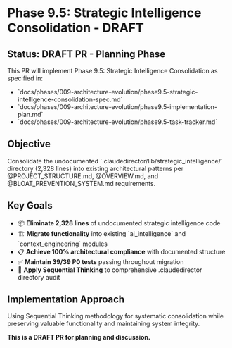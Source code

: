 # Phase 9.5: Strategic Intelligence Consolidation - DRAFT

## Status: DRAFT PR - Planning Phase

This PR will implement Phase 9.5: Strategic Intelligence Consolidation as specified in:
- \`docs/phases/009-architecture-evolution/phase9.5-strategic-intelligence-consolidation-spec.md\`
- \`docs/phases/009-architecture-evolution/phase9.5-implementation-plan.md\`
- \`docs/phases/009-architecture-evolution/phase9.5-task-tracker.md\`

## Objective
Consolidate the undocumented \`.claudedirector/lib/strategic_intelligence/\` directory (2,328 lines) into existing architectural patterns per @PROJECT_STRUCTURE.md, @OVERVIEW.md, and @BLOAT_PREVENTION_SYSTEM.md requirements.

## Key Goals
- 📦 **Eliminate 2,328 lines** of undocumented strategic intelligence code
- 🏗️ **Migrate functionality** into existing \`ai_intelligence\` and \`context_engineering\` modules
- 📋 **Achieve 100% architectural compliance** with documented structure
- ✅ **Maintain 39/39 P0 tests** passing throughout migration
- 🧹 **Apply Sequential Thinking** to comprehensive .claudedirector directory audit

## Implementation Approach
Using Sequential Thinking methodology for systematic consolidation while preserving valuable functionality and maintaining system integrity.

**This is a DRAFT PR for planning and discussion.**
